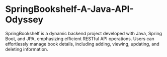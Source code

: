 # SpringBookshelf-A-Java-API-Odyssey
SpringBookshelf is a dynamic backend project developed with Java, Spring Boot, and JPA, emphasizing efficient RESTful API operations. Users can effortlessly manage book details, including adding, viewing, updating, and deleting information. 
